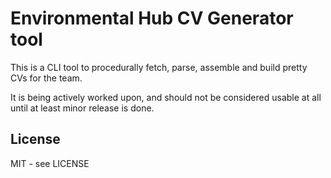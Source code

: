 # Environmental Hub CV Generator tool

This is a CLI tool to procedurally fetch, parse, assemble and build pretty CVs for the team.

It is being actively worked upon, and should not be considered usable at all until at least minor release is done.

## License

MIT - see LICENSE